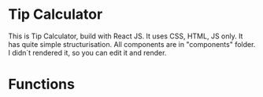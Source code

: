 # Tip Calculator
This is Tip Calculator, build with React JS.
It uses CSS, HTML, JS only. It has quite simple structurisation. All components are in "components" folder.
I didn`t rendered it, so you can edit it and render.

# Functions 
